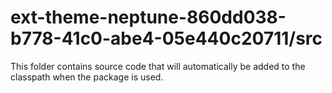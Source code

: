 # ext-theme-neptune-860dd038-b778-41c0-abe4-05e440c20711/src

This folder contains source code that will automatically be added to the classpath when
the package is used.
